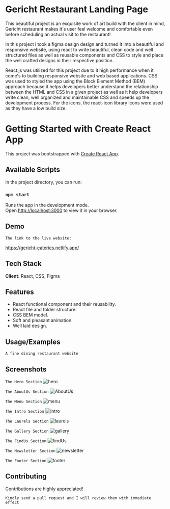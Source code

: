# Gericht Restaurant Landing Page
This beautiful project is an exquisite work of art build with the client in mind, Gericht restaurant makes it's user feel welcome and comfortable even before scheduling an actual visit to the restaurant!

In this project i took a figma design design and turned it into a beautiful and responsive website, using react
to write beautiful, clean code and well structured files as well as reusable components and CSS to style and place 
the well crafted designs in their respective position.

React.js was utilized for this project due to it high performance when it come's to building responsive website and
web based applications.
CSS was used to styled the app using the Block Element Method (BEM) approach because it helps developers better understand the relationship between the HTML and CSS  in a given project as well as it help developers write clean, well organized and maintainable CSS and speeds up the development process.
For the icons, the react-icon library icons were used as they have a low build size.

# Getting Started with Create React App

This project was bootstrapped with [Create React App](https://github.com/facebook/create-react-app).

## Available Scripts

In the project directory, you can run:

### `npm start`

Runs the app in the development mode.\
Open [http://localhost:3000](http://localhost:3000) to view it in your browser.

## Demo

`The link to the live website:`

https://gericht-eateries.netlify.app/
## Tech Stack

**Client:** React, CSS, Figma

## Features

- React functional component and their reusability.
- React file and folder structure.
- CSS BEM model.
- Soft and pleasant animation.
- Well laid design.

## Usage/Examples

`A fine dining restaurant website`
## Screenshots

`The Hero Section`
![hero](https://user-images.githubusercontent.com/48089134/234411105-dd83a1cb-949d-4dc9-b804-98aa9ec0ddb2.png)

`The AboutUs Section`
![AboutUs](https://user-images.githubusercontent.com/48089134/234411154-d3ac5ea7-62ca-4046-956b-851f266be231.png)

`The Menu Section`
![menu](https://user-images.githubusercontent.com/48089134/234411197-8ebf0855-c3bc-4f9a-8a35-9f5f1dfbe767.png)

`The Intro Section`
![intro](https://user-images.githubusercontent.com/48089134/234411302-dd8b9d1e-2ba4-4b82-a08b-41e6a2970ddf.png)

`The Laurels Section`
![laurels](https://user-images.githubusercontent.com/48089134/234411345-5fde3b93-7041-45a3-a31c-81a85c6a9879.png)

`The Gallery Section`
![gallery](https://user-images.githubusercontent.com/48089134/234411413-0c488eda-99eb-401f-bda4-8818fb99f0e7.png)

`The FindUs Section`
![findUs](https://user-images.githubusercontent.com/48089134/234411442-e4b24903-181b-42a0-bb84-0162c9f26836.png)

`The Newsletter Section`
![newsletter](https://user-images.githubusercontent.com/48089134/234411639-1ea63d6d-3629-46a0-9222-11479270963a.png)

`The Footer Section`
![footer](https://user-images.githubusercontent.com/48089134/234411658-b22f522b-0549-4bde-b707-a646e36a1a5d.png)

## Contributing

Contributions are highly appreciated!

`Kindly send a pull request and I will review them with immediate effect`
